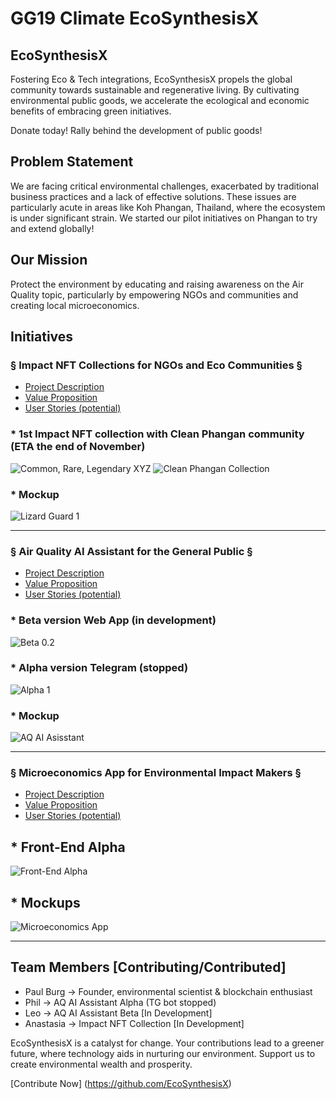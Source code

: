 # GG19 Climate EcoSynthesisX

## EcoSynthesisX

Fostering Eco & Tech integrations, EcoSynthesisX propels the global community towards sustainable and regenerative living. By cultivating environmental public goods, we accelerate the ecological and economic benefits of embracing green initiatives.

Donate today! Rally behind the development of public goods!

## Problem Statement

We are facing critical environmental challenges, exacerbated by traditional business practices and a lack of effective solutions. These issues are particularly acute in areas like Koh Phangan, Thailand, where the ecosystem is under significant strain. We started our pilot initiatives on Phangan to try and extend globally!

## Our Mission

Protect the environment by educating and raising awareness on the Air Quality topic, particularly by empowering NGOs and communities and creating local microeconomics.


## Initiatives

### § Impact NFT Collections for NGOs and Eco Communities §
- [Project Description](https://github.com/EcoSynthesisX/EcoSyntesisX-Impact-NFTs/blob/main/README.md)
- [Value Proposition](https://github.com/EcoSynthesisX/EcoSyntesisX-Impact-NFTs/blob/main/Impact%20NFTs%20Value%20Proposition)
- [User Stories (potential)](https://github.com/EcoSynthesisX/EcoSyntesisX-Impact-NFTs/blob/main/Impact%20NFTs%20user%20stories)

### * 1st Impact NFT collection with Clean Phangan community (ETA the end of November)
![Common, Rare, Legendary XYZ](https://bafybeigcyxk5l352ouw4ugcwo237be3gvi6hva5qbuq54sf55gmitipytu.ipfs.w3s.link/IMG_9414.png)
![Clean Phangan Collection](https://bafybeihe73yt27ufahi3dycnxrljjwpfu3jyccxkhdoxte3eexfjmgi7km.ipfs.w3s.link/IMG_9415.jpeg)

### * Mockup
![Lizard Guard 1](https://bafybeiaptqrisgsjf5jw5ii3tyw2iyipxabluw5b2xgcwdhb3j4o7q2jeq.ipfs.w3s.link/IMG_9481.png)

---

### § Air Quality AI Assistant for the General Public §
- [Project Description](https://github.com/EcoSynthesisX/EcoSynthesisX-AQ-smart-bot/commit/ea0cf6da35707cd401764291318a39890f3b4041)
- [Value Proposition](https://github.com/EcoSynthesisX/EcoSynthesisX-AQ-smart-bot/commit/9220486af7aac69daf0a6d4a89a5f81b0eb22140)
- [User Stories (potential)](https://github.com/EcoSynthesisX/EcoSynthesisX-AQ-smart-bot/blob/main/Air%20Quality%20AI%20assistant%20user%20stories)

### * Beta version Web App (in development) 
![Beta 0.2](https://bafybeiau3nnb26s4gnk6277p4p7a4phw6ohux2mye5upudfvymb3pz2bva.ipfs.w3s.link/IMG_9419.jpeg)

### * Alpha version Telegram (stopped)
![Alpha 1](https://bafybeibkactojv5q6iekrsrguyr7naohp2lwt7i6jo7hcvzw5a3magoxki.ipfs.w3s.link/IMG_9422.jpeg)

### * Mockup
![AQ AI Asisstant](https://bafybeifbiv4xhx46at4bxkkf546mnmlhnfr5feqrutysggds3tae3cup6y.ipfs.w3s.link/IMG_9479.png)

---

### § Microeconomics App for Environmental Impact Makers §

- [Project Description](https://github.com/EcoSynthesisX/EcoSynthesisX-Web3-Marketplace-for-impact-creators/blob/main/README.md)
- [Value Proposition](https://github.com/EcoSynthesisX/EcoSynthesisX-Web3-Marketplace-for-impact-creators/blob/main/App%20value%20for%20communities%2C%20businesses%20and%20individuals)
- [User Stories (potential)](https://github.com/EcoSynthesisX/EcoSynthesisX-Web3-Marketplace-for-impact-creators/blob/main/User%20stories)

## * Front-End Alpha 
![Front-End Alpha](https://bafybeighwrrqzy6qc6keobofzihktakkh3snacryoh2mot44h4abky33ta.ipfs.w3s.link/IMG_9432.jpeg)

## * Mockups
![Microeconomics App](https://bafybeihl6zhh4pwzr7e4m36srqumwx6qdrveh552572cpm3hjzmdpyjl6y.ipfs.w3s.link/IMG_9477.png)

---

## Team Members [Contributing/Contributed]

- Paul Burg -> Founder, environmental scientist & blockchain enthusiast
- Phil -> AQ AI Assistant Alpha (TG bot stopped)
- Leo -> AQ AI Assistant Beta [In Development]
- Anastasia -> Impact NFT Collection [In Development]

EcoSynthesisX is a catalyst for change. Your contributions lead to a greener future, where technology aids in nurturing our environment. Support us to create environmental wealth and prosperity.

[Contribute Now] (https://github.com/EcoSynthesisX)
